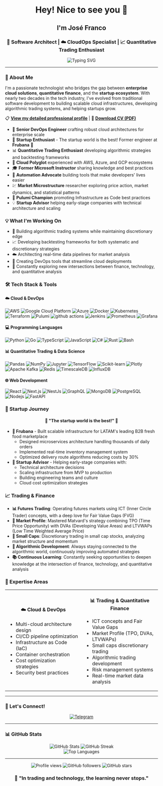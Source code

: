 <div align="center">
  <h1>Hey! Nice to see you 👋</h1>
  <h2>I'm José Franco</h2>
  <h3>🚀 Software Architect | ☁️ CloudOps Specialist | 📈 Quantitative Trading Enthusiast</h3>
</div>

<div align="center">
  <img src="https://readme-typing-svg.demolab.com?font=Fira+Code&pause=1000&color=2196F3&center=true&vCenter=true&width=435&lines=DevOps+Engineer+with+18%2B+years;Cloud+Architecture+Expert;Algorithmic+Trading+Developer;Infrastructure+as+Code+Advocate" alt="Typing SVG" />
</div>

---

### 🎯 About Me

I'm a passionate technologist who bridges the gap between **enterprise cloud solutions**, **quantitative finance**, and the **startup ecosystem**. With nearly two decades in the tech industry, I've evolved from traditional software development to building scalable cloud infrastructures, developing algorithmic trading systems, and helping startups grow.

📋 **[View my detailed professional profile](./PROFILE.md)** | 📄 **[Download CV (PDF)](./CV.pdf)**

- 🔭 **Senior DevOps Engineer** crafting robust cloud architectures for enterprise scale
- 🚀 **Startup Enthusiast** - The startup world is the best! Former engineer at **Frubana** 🥑
- 📊 **Quantitative Trading Enthusiast** developing algorithmic strategies and backtesting frameworks
- 🏢 **Cloud Polyglot** experienced with AWS, Azure, and GCP ecosystems
- 🎓 **Former Microsoft Instructor** sharing knowledge and best practices
- 🤖 **Automation Advocate** building tools that make developers' lives easier
- 💹 **Market Microstructure** researcher exploring price action, market dynamics, and statistical patterns
- 🌟 **Pulumi Champion** promoting Infrastructure as Code best practices
- 💡 **Startup Advisor** helping early-stage companies with technical architecture and scaling

### 💡 What I'm Working On

- 🔄 Building algorithmic trading systems while maintaining discretionary edge
- 📈 Developing backtesting frameworks for both systematic and discretionary strategies
- ☁️ Architecting real-time data pipelines for market analysis
- 🚀 Creating DevOps tools that streamline cloud deployments
- 🌟 Constantly exploring new intersections between finance, technology, and quantitative analysis

### 🛠️ Tech Stack & Tools

#### ☁️ Cloud & DevOps
<p>
  <img alt="AWS" src="https://img.shields.io/badge/-AWS-232F3E?style=flat-square&logo=amazon-aws&logoColor=white" />
  <img alt="Google Cloud Platform" src="https://img.shields.io/badge/-Google_Cloud_Platform-1a73e8?style=flat-square&logo=google-cloud&logoColor=white" />
  <img alt="Azure" src="https://img.shields.io/badge/-Azure-0089D0?style=flat-square&logo=microsoft-azure&logoColor=white" />
  <img alt="Docker" src="https://img.shields.io/badge/-Docker-46a2f1?style=flat-square&logo=docker&logoColor=white" />
  <img alt="Kubernetes" src="https://img.shields.io/badge/-Kubernetes-326CE5?style=flat-square&logo=kubernetes&logoColor=white" />
  <img alt="Terraform" src="https://img.shields.io/badge/-Terraform-7B42BC?style=flat-square&logo=terraform&logoColor=white" />
  <img alt="Pulumi" src="https://img.shields.io/badge/-Pulumi-8A3391?style=flat-square&logo=pulumi&logoColor=white" />
  <img alt="github actions" src="https://img.shields.io/badge/-Github_Actions-2088FF?style=flat-square&logo=github-actions&logoColor=white" />
  <img alt="Jenkins" src="https://img.shields.io/badge/-Jenkins-D24939?style=flat-square&logo=jenkins&logoColor=white" />
  <img alt="Prometheus" src="https://img.shields.io/badge/-Prometheus-E6522C?style=flat-square&logo=prometheus&logoColor=white" />
  <img alt="Grafana" src="https://img.shields.io/badge/-Grafana-F46800?style=flat-square&logo=grafana&logoColor=white" />
</p>

#### 💻 Programming Languages
<p>
  <img alt="Python" src="https://img.shields.io/badge/-Python-3776AB?style=flat-square&logo=python&logoColor=white" />
  <img alt="Go" src="https://img.shields.io/badge/-Go-00ADD8?style=flat-square&logo=go&logoColor=white" />
  <img alt="TypeScript" src="https://img.shields.io/badge/-TypeScript-007ACC?style=flat-square&logo=typescript&logoColor=white" />
  <img alt="JavaScript" src="https://img.shields.io/badge/-JavaScript-F7DF1E?style=flat-square&logo=javascript&logoColor=black" />
  <img alt="C#" src="https://img.shields.io/badge/-C%23-239120?style=flat-square&logo=c-sharp&logoColor=white" />
  <img alt="Rust" src="https://img.shields.io/badge/-Rust-000000?style=flat-square&logo=rust&logoColor=white" />
  <img alt="Bash" src="https://img.shields.io/badge/-Bash-4EAA25?style=flat-square&logo=gnu-bash&logoColor=white" />
</p>

#### 📊 Quantitative Trading & Data Science
<p>
  <img alt="Pandas" src="https://img.shields.io/badge/-Pandas-150458?style=flat-square&logo=pandas&logoColor=white" />
  <img alt="NumPy" src="https://img.shields.io/badge/-NumPy-013243?style=flat-square&logo=numpy&logoColor=white" />
  <img alt="Jupyter" src="https://img.shields.io/badge/-Jupyter-F37626?style=flat-square&logo=jupyter&logoColor=white" />
  <img alt="TensorFlow" src="https://img.shields.io/badge/-TensorFlow-FF6F00?style=flat-square&logo=tensorflow&logoColor=white" />
  <img alt="Scikit-learn" src="https://img.shields.io/badge/-Scikit_learn-F7931E?style=flat-square&logo=scikit-learn&logoColor=white" />
  <img alt="Plotly" src="https://img.shields.io/badge/-Plotly-3F4F75?style=flat-square&logo=plotly&logoColor=white" />
  <img alt="Apache Kafka" src="https://img.shields.io/badge/-Apache_Kafka-231F20?style=flat-square&logo=apache-kafka&logoColor=white" />
  <img alt="Redis" src="https://img.shields.io/badge/-Redis-DC382D?style=flat-square&logo=redis&logoColor=white" />
  <img alt="TimescaleDB" src="https://img.shields.io/badge/-TimescaleDB-FDB515?style=flat-square&logo=timescale&logoColor=black" />
  <img alt="InfluxDB" src="https://img.shields.io/badge/-InfluxDB-22ADF6?style=flat-square&logo=influxdb&logoColor=white" />
</p>

#### 🌐 Web Development
<p>
  <img alt="React" src="https://img.shields.io/badge/-React-45b8d8?style=flat-square&logo=react&logoColor=white" />
  <img alt="Next.js" src="https://img.shields.io/badge/-Next.js-000000?style=flat-square&logo=next.js&logoColor=white" />
  <img alt="NestJs" src="https://img.shields.io/badge/-NestJs-ea2845?style=flat-square&logo=nestjs&logoColor=white" />
  <img alt="GraphQL" src="https://img.shields.io/badge/-GraphQL-E10098?style=flat-square&logo=graphql&logoColor=white" />
  <img alt="MongoDB" src="https://img.shields.io/badge/-MongoDB-13aa52?style=flat-square&logo=mongodb&logoColor=white" />
  <img alt="PostgreSQL" src="https://img.shields.io/badge/-PostgreSQL-336791?style=flat-square&logo=postgresql&logoColor=white" />
  <img alt="Nodejs" src="https://img.shields.io/badge/-Nodejs-43853d?style=flat-square&logo=Node.js&logoColor=white" />
  <img alt="FastAPI" src="https://img.shields.io/badge/-FastAPI-009688?style=flat-square&logo=fastapi&logoColor=white" />
</p>

### 🚀 Startup Journey

<div align="center">
  <h4>💚 "The startup world is the best!" 💚</h4>
</div>

- **🥑 Frubana** - Built scalable infrastructure for LATAM's leading B2B fresh food marketplace
  - Designed microservices architecture handling thousands of daily orders
  - Implemented real-time inventory management system
  - Optimized delivery route algorithms reducing costs by 30%
- **🌱 Startup Advisor** - Helping early-stage companies with:
  - Technical architecture decisions
  - Scaling infrastructure from MVP to production
  - Building engineering teams and culture
  - Cloud cost optimization strategies

### 📈 Trading & Finance

- **📊 Futures Trading**: Operating futures markets using ICT (Inner Circle Trader) concepts, with a deep love for Fair Value Gaps (FVG)
- **🎯 Market Profile**: Mastered Matvard's strategy combining TPO (Time Price Opportunity) with DVAs (Developing Value Areas) and LTVWAPs (Low Time Weighted Average Price)
- **💎 Small Caps**: Discretionary trading in small cap stocks, analyzing market structure and momentum
- **🤖 Algorithmic Development**: Always staying connected to the algorithmic world, continuously improving automated strategies
- **📚 Continuous Learning**: Constantly seeking opportunities to deepen knowledge at the intersection of finance, technology, and quantitative analysis

### 🎯 Expertise Areas

<table>
  <tr>
    <td align="center" width="50%">
      <h4>☁️ Cloud & DevOps</h4>
      <ul align="left">
        <li>Multi-cloud architecture design</li>
        <li>CI/CD pipeline optimization</li>
        <li>Infrastructure as Code (IaC)</li>
        <li>Container orchestration</li>
        <li>Cost optimization strategies</li>
        <li>Security best practices</li>
      </ul>
    </td>
    <td align="center" width="50%">
      <h4>📊 Trading & Quantitative Finance</h4>
      <ul align="left">
        <li>ICT concepts and Fair Value Gaps</li>
        <li>Market Profile (TPO, DVAs, LTVWAPs)</li>
        <li>Small caps discretionary trading</li>
        <li>Algorithmic trading development</li>
        <li>Risk management systems</li>
        <li>Real-time market data analysis</li>
      </ul>
    </td>
  </tr>
</table>

---

### 🤝 Let's Connect!

<div align="center">
  <a href="https://t.me/jsfrnc" target="_blank">
    <img src="https://img.shields.io/badge/-Telegram-2CA5E0?style=for-the-badge&logo=telegram&logoColor=white" alt="Telegram"/>
  </a>
</div>

---

### 📊 GitHub Stats

<div align="center">
  <img src="https://github-readme-stats.vercel.app/api?username=jefrnc&show_icons=true&theme=dark&hide_border=true" alt="GitHub Stats" />
  <img src="https://github-readme-streak-stats.herokuapp.com/?user=jefrnc&theme=dark&hide_border=true" alt="GitHub Streak" />
</div>

<div align="center">
  <img src="https://github-readme-stats.vercel.app/api/top-langs/?username=jefrnc&layout=compact&theme=dark&hide_border=true" alt="Top Languages" />
</div>

---

<div align="center">
  <img src="https://komarev.com/ghpvc/?username=jefrnc&label=Profile%20views&color=0e75b6&style=flat" alt="Profile views" />
  <img src="https://img.shields.io/github/followers/jefrnc?label=Followers&style=social" alt="GitHub followers" />
  <img src="https://img.shields.io/github/stars/jefrnc?label=GitHub%20Stars&style=social" alt="GitHub stars" />
</div>

<div align="center">
  <h3>💭 "In trading and technology, the learning never stops."</h3>
</div>
